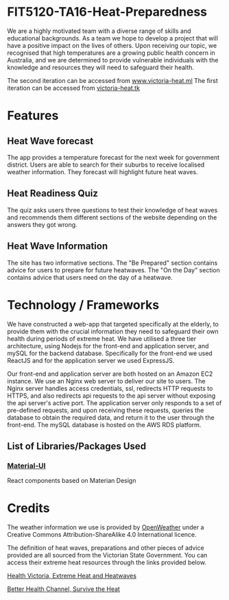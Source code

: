 # FIT5120-TA16-Heat-Preparedness

We are a highly motivated team with a diverse range of skills and educational backgrounds. As a team we hope to develop a project that will have a positive impact on the lives of others. Upon receiving our topic, we recognised that high temperatures are a growing public health concern in Australia, and we are determined to provide vulnerable individuals with the knowledge and resources they will need to safeguard their health.

The second iteration can be accessed from <a href="https://victoria-heat.ml">www.victoria-heat.ml</a>
The first iteration can be accessed from <a href="https://victoria-heat.tk">victoria-heat.tk</a>
 
# Features

## Heat Wave forecast
The app provides a temperature forecast for the next week for government district. Users are able to search for their suburbs to receive localised weather information. They forecast will highlight future heat waves.

## Heat Readiness Quiz
The quiz asks users three questions to test their knowledge of heat waves and recommends them different sections of the website depending on the answers they got wrong.

## Heat Wave Information
The site has two informative sections. The "Be Prepared" section contains advice for users to prepare for future heatwaves. The "On the Day" section contains advice that users need on the day of a heatwave.

# Technology / Frameworks
We have constructed a web-app that targeted specifically at the elderly, to provide them with the crucial information they need to safeguard their own health during periods of extreme heat. We have utilised a three tier architecture, using Nodejs for the front-end and application server, and mySQL for the backend database. Specifically for the front-end we used ReactJS and for the application server we used ExpressJS.

Our front-end and application server are both hosted on an Amazon EC2 instance. We use an Nginx web server to deliver our site to users. The Nginx server handles access credentials, ssl, redirects HTTP requests to HTTPS, and also redirects api requests to the api server without exposing the api server's active port. The application server only responds to a set of pre-defined requests, and upon receiving these requests, queries the database to obtain the required data, and return it to the user through the front-end. The mySQL database is hosted on the AWS RDS platform.

## List of Libraries/Packages Used

### <a href="https://material-ui.com/">Material-UI</a>
React components based on Materian Design

# Credits
The weather information we use is provided by <a href="https://openweathermap.org/" >OpenWeather</a> under a Creative Commons Attribution-ShareAlike 4.0 International licence.

The definition of heat waves, preparations and other pieces of advice provided are all sourced from the Victorian State Government. You can access their extreme heat resources through the links provided below.

<a href="https://www2.health.vic.gov.au/public-health/environmental-health/climate-weather-and-public-health/heatwaves-and-extreme-heat/.">Health Victoria, Extreme Heat and Heatwaves</a>

 <a href="https://www.betterhealth.vic.gov.au/campaigns/Survive-the-heat">Better Health Channel, Survive the Heat </a>
